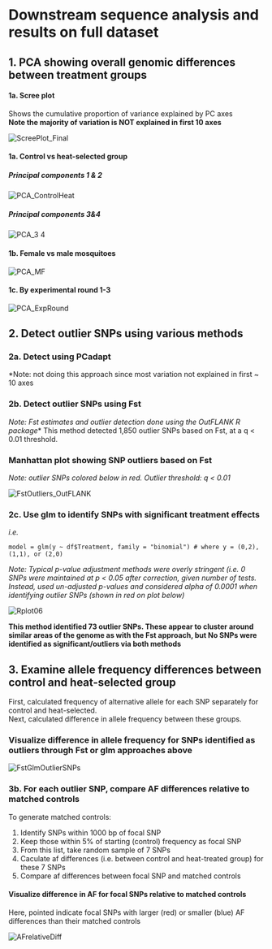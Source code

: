 # Downstream sequence analysis and results on full dataset

## 1. PCA showing overall genomic differences between treatment groups

#### 1a. Scree plot 
Shows the cumulative proportion of variance explained by PC axes   
**Note the majority of variation is NOT explained in first 10 axes**

![ScreePlot_Final](https://github.com/lcouper/MosquitoThermalSelection/assets/10873177/d5873555-3542-4799-93de-c0e27663c020)


#### 1a. Control vs heat-selected group
##### Principal components 1 & 2
![PCA_ControlHeat](https://github.com/lcouper/MosquitoThermalSelection/assets/10873177/249a4008-684d-4bef-8d6b-00366d133ec5)

##### Principal components 3&4
![PCA_3 4](https://github.com/lcouper/MosquitoThermalSelection/assets/10873177/3b2f71a5-4a5d-4349-a994-eb2944c2bd8b)

#### 1b. Female vs male mosquitoes
![PCA_MF](https://github.com/lcouper/MosquitoThermalSelection/assets/10873177/c3592e83-4801-41f0-966b-7472ea8a1de4)

#### 1c. By experimental round 1-3
![PCA_ExpRound](https://github.com/lcouper/MosquitoThermalSelection/assets/10873177/9cedeea1-8858-4683-b982-06a3ba0868b4)

## 2. Detect outlier SNPs using various methods

### 2a. Detect using PCadapt
*Note: not doing this approach since most variation not explained in first ~ 10 axes

### 2b. Detect outlier SNPs using Fst
*Note: Fst estimates and outlier detection done using the OutFLANK R package**
This method detected 1,850 outlier SNPs based on Fst, at a q < 0.01 threshold.

### Manhattan plot showing SNP outliers based on Fst 
*Note: outlier SNPs colored below in red. Outlier threshold: q < 0.01*

![FstOutliers_OutFLANK](https://github.com/lcouper/MosquitoThermalSelection/assets/10873177/a275db80-cdf9-4294-a358-f1bbc8394aa9)


### 2c. Use glm to identify SNPs with significant treatment effects
*i.e.* 
```
model = glm(y ~ df$Treatment, family = "binomial") # where y = (0,2), (1,1), or (2,0)
```
*Note: Typical p-value adjustment methods were overly stringent (i.e. 0 SNPs were maintained at p < 0.05 after correction, given number of tests. Instead, used un-adjusted p-values and considered alpha of 0.0001 when identifying outlier SNPs (shown in red on plot below)*

![Rplot06](https://github.com/lcouper/MosquitoThermalSelection/assets/10873177/79fc35eb-0c04-4693-9dfc-e9431adf0c07)

**This method identified 73 outlier SNPs. These appear to cluster around similar areas of the genome as with the Fst approach, but No SNPs were identified as significant/outliers via both methods**


## 3. Examine allele frequency differences between control and heat-selected group
First, calculated frequency of alternative allele for each SNP separately for control and heat-selected.  
Next, calculated difference in allele frequency between these groups.   

### Visualize difference in allele frequency for SNPs identified as outliers through Fst or glm approaches above
![FstGlmOutlierSNPs](https://github.com/lcouper/MosquitoThermalSelection/assets/10873177/47318857-8fd3-4ef7-a9a5-7d14d16749de)

### 3b. For each outlier SNP, compare AF differences relative to matched controls
To generate matched controls: 
1. Identify SNPs within 1000 bp of focal SNP
2. Keep those within 5% of starting (control) frequency as focal SNP
3. From this list, take random sample of 7 SNPs
4. Caculate af differences (i.e. between control and heat-treated group) for these 7 SNPs
5. Compare af differences between focal SNP and matched controls

#### Visualize difference in AF for focal SNPs relative to matched controls
Here, pointed indicate focal SNPs with larger (red) or smaller (blue) AF differences than their matched controls

![AFrelativeDiff](https://github.com/lcouper/MosquitoThermalSelection/assets/10873177/b24caa4f-820b-438c-bc3f-8d859dbcd8a3)

